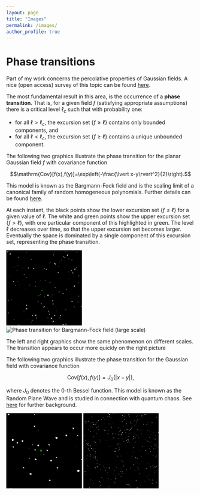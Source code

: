 ```yaml
---
layout: page
title: "Images"
permalink: /images/
author_profile: true
---
```

# Phase transitions

Part of my work concerns the percolative properties of Gaussian fields. A nice (open access) survey of this topic can be found [here](https://doi.org/10.1214/23-PS24).

The most fundamental result in this area, is the occurrence of a **phase transition**. That is, for a given field $f$ (satisfying appropriate assumptions) there is a critical level $\ell_c$ such that with probability one:

  * for all $\ell>\ell_c$, the excursion set $\lbrace f\geq\ell\rbrace$ contains only bounded components, and
  * for all $\ell<\ell_c$, the excursion set $\lbrace f\geq\ell\rbrace$ contains a unique unbounded component.

The following two graphics illustrate the phase transition for the planar Gaussian field $f$ with covariance function

$$\mathrm{Cov}[f(x),f(y)]=\exp\left(-\frac{\lvert x-y\rvert^2}{2}\right).$$

This model is known as the Bargmann-Fock field and is the scaling limit of a canonical family of random homogeneous polynomials. Further details can be found [here](https://doi.org/10.1007/s10240-017-0093-0).

At each instant, the black points show the lower excursion set $\lbrace f\leq\ell \rbrace$ for a given value of $\ell$. The white and green points show the upper excursion set $\lbrace f > \ell\rbrace$, with one particular component of this highlighted in green. The level $\ell$ decreases over time, so that the upper excursion set becomes larger. Eventually the space is dominated by a single component of this excursion set, representing the phase transition.

<img src="/images/growing_comp_bf_pix=2k_seed=default.gif" alt="Phase transition for Bargmann-Fock field" width="40%" />
<img src="/images/growing_comp_bf_pix=2k_scale=0.3_seed=default.gif" alt="Phase transition for Bargmann-Fock field (large scale)" width="40%" />

The left and right graphics show the same phenomenon on different scales. The transition appears to occur more quickly on the right picture

The following two graphics illustrate the phase transition for the Gaussian field with covariance function

$$\mathrm{Cov}[f(x),f(y)]=J_0(\lvert x-y\rvert),$$

where $J_0$ denotes the $0$-th Bessel function. This model is known as the Random Plane Wave and is studied in connection with quantum chaos. See [here](https://doi.org/10.1007/s41468-023-00140-x) for further background.

<img src="/images/growing_comp_RPW_pix=2k_scale=1_seed=default.gif" alt="Phase transition for Bargmann-Fock field" width="40%" />
<img src="/images/growing_comp_RPW_pix=2k_scale=0.3_seed=default.gif" alt="Phase transition for Bargmann-Fock field (large scale)" width="40%" />

